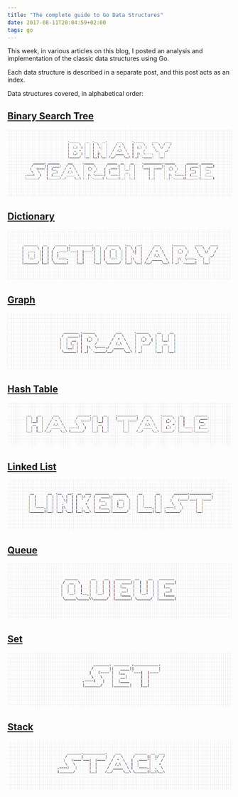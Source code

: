 ```yaml
---
title: "The complete guide to Go Data Structures"
date: 2017-08-11T20:04:59+02:00
tags: go
---
```




This week, in various articles on this blog, I posted an analysis and implementation of the classic data structures using Go.

Each data structure is described in a separate post, and this post acts as an index.

Data structures covered, in alphabetical order:


## [Binary Search Tree](/golang-data-structure-binary-search-tree)

[![](binary-search-tree.png)](/golang-data-structure-binary-search-tree)

## [Dictionary](/golang-data-structure-dictionary)

[![](dictionary.png)](/golang-data-structure-dictionary)

## [Graph](/golang-data-structure-graph)

[![](graph.png)](/golang-data-structure-graph)

## [Hash Table](/golang-data-structure-hashtable)

[![](hashtable.png)](/golang-data-structure-hashtable)

## [Linked List](/golang-data-structure-linked-list)

[![](linked-list.png)](/golang-data-structure-linked-list)

## [Queue](/golang-data-structure-queue)

[![](queue.png)](/golang-data-structure-queue)

## [Set](/golang-data-structure-set)

[![](set.png)](/golang-data-structure-set)

## [Stack](/golang-data-structure-stack)

[![](stack.png)](/golang-data-structure-stack)
